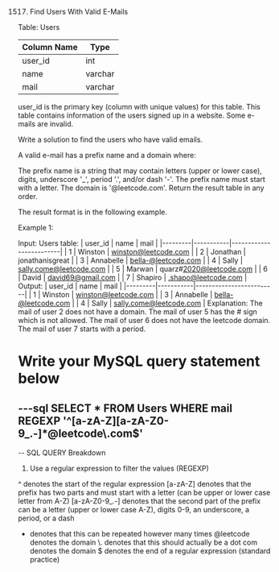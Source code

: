 1517. Find Users With Valid E-Mails

Table: Users

| Column Name   | Type    |
|---------------|---------|
| user_id       | int     |
| name          | varchar |
| mail          | varchar |
user_id is the primary key (column with unique values) for this table.
This table contains information of the users signed up in a website. Some e-mails are invalid.
 

Write a solution to find the users who have valid emails.

A valid e-mail has a prefix name and a domain where:

The prefix name is a string that may contain letters (upper or lower case), digits, underscore '_', period '.', and/or dash '-'. The prefix name must start with a letter.
The domain is '@leetcode.com'.
Return the result table in any order.

The result format is in the following example.

 

Example 1:

Input: 
Users table:
| user_id | name      | mail                    |
|---------|-----------|-------------------------|
| 1       | Winston   | winston@leetcode.com    |
| 2       | Jonathan  | jonathanisgreat         |
| 3       | Annabelle | bella-@leetcode.com     |
| 4       | Sally     | sally.come@leetcode.com |
| 5       | Marwan    | quarz#2020@leetcode.com |
| 6       | David     | david69@gmail.com       |
| 7       | Shapiro   | .shapo@leetcode.com     |
Output: 
| user_id | name      | mail                    |
|---------|-----------|-------------------------|
| 1       | Winston   | winston@leetcode.com    |
| 3       | Annabelle | bella-@leetcode.com     |
| 4       | Sally     | sally.come@leetcode.com |
Explanation: 
The mail of user 2 does not have a domain.
The mail of user 5 has the # sign which is not allowed.
The mail of user 6 does not have the leetcode domain.
The mail of user 7 starts with a period.

# Write your MySQL query statement below
---sql
SELECT *
FROM Users
WHERE mail REGEXP '^[a-zA-Z][a-zA-Z0-9_.-]*@leetcode\\.com$'
---

-- SQL QUERY Breakdown
1. Use a regular expression to filter the values (REGEXP)

^ denotes the start of the regular expression
[a-zA-Z] denotes that the prefix has two parts and must start with a letter (can be upper or lower case letter from A-Z)
[a-zA-Z0-9_.-] denotes that the second part of the prefix can be a letter (upper or lower case A-Z), digits 0-9, an underscore, a period, or a dash
* denotes that this can be repeated however many times
@leetcode denotes the domain
\\. denotes that this should actually be a dot 
com denotes the domain
$ denotes the end of a regular expression (standard practice)